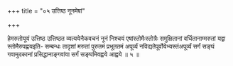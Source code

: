 +++
title = "०५ उत्तिष्ठ नूनमेषां"

+++

हेमरुतोयूयं उत्तिष्ठ उत्तिष्ठत व्यत्ययेनैकवचनं नूनं निश्चयं एषांस्तोमैःस्तोत्रैः समुक्षितानां वर्धितानाम्मरुतां यद्वा स्तोमैरुपह्वयइति- सम्बन्धः तादृशां मरुतां पुरुतमं प्रभूततमं अपूर्व्यं नविद्यतेपूर्वोयेभ्यस्तंअपूर्व्यं सर्गं सङ्घं गवामुदकानां प्रसिद्धानाङ्गवांवा सर्गं सङ्घमिवह्वये आह्वये ॥ ५ ॥